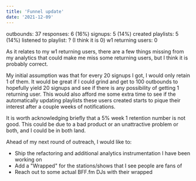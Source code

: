 ```yaml
---
title: 'Funnel update'
date: '2021-12-09'
---
```


outbounds: 37
responses: 6 (16%)
signups: 5 (14%)
created playlists: 5 (14%)
listened to playlist: ? (I think it is 0)
w1 returning users: 0

As it relates to my w1 returning users, there are a few things missing from my analytics that could make me miss some returning users, but I think it is probably correct. 

My initial assumption was that for every 20 signups I got, I would only retain 1 of them. It would be great if I could grind and get to 100 outbounds to hopefully yield 20 signups and see if there is any possibility of getting 1 returning user. This would also afford me some extra time to see if the automatically updating playlists these users created starts to pique their interest after a couple weeks of notifications.

It is worth acknowledging briefly that a 5% week 1 retention number is not good. This could be due to a bad product or an unattractive problem or both, and I could be in both land.

Ahead of my next round of outreach, I would like to:
 * Ship the refactoring and additional analytics instrumentation I have been working on
 * Add a "Wrapped" for the stations/shows that I see people are fans of
 * Reach out to some actual BFF.fm DJs with their wrapped
